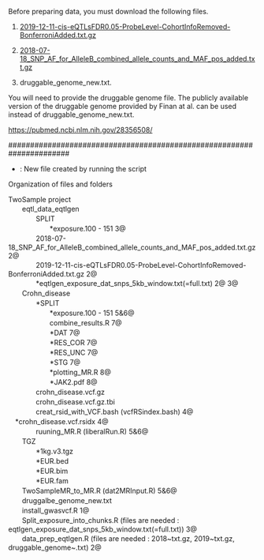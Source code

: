 Before preparing data, you must download the following files.

1. [2019-12-11-cis-eQTLsFDR0.05-ProbeLevel-CohortInfoRemoved-BonferroniAdded.txt.gz](https://molgenis26.gcc.rug.nl/downloads/eqtlgen/cis-eqtl/2019-12-11-cis-eQTLsFDR0.05-ProbeLevel-CohortInfoRemoved-BonferroniAdded.txt.gz)

2. [2018-07-18_SNP_AF_for_AlleleB_combined_allele_counts_and_MAF_pos_added.txt.gz](https://molgenis26.gcc.rug.nl/downloads/eqtlgen/cis-eqtl/2018-07-18_SNP_AF_for_AlleleB_combined_allele_counts_and_MAF_pos_added.txt.gz)

3. druggable_genome_new.txt.

You will need to provide the druggable genome file. The publicly available version of the druggable genome provided by Finan at al. can be used instead of druggable_genome_new.txt.

https://pubmed.ncbi.nlm.nih.gov/28356508/

######################################################################


* : New file created by running the script

Organization of files and folders

TwoSample project<br/>
　　eqtl_data_eqtlgen<br/>
　　　　SPLIT<br/>
　　　　　　*exposure.100 - 151 3@<br/>
　　　　2018-07-18_SNP_AF_for_AlleleB_combined_allele_counts_and_MAF_pos_added.txt.gz 2@<br/>
　　　　2019-12-11-cis-eQTLsFDR0.05-ProbeLevel-CohortInfoRemoved-BonferroniAdded.txt.gz 2@<br/>
　　　　*eqtlgen_exposure_dat_snps_5kb_window.txt(=full.txt) 2@ 3@<br/>
　　Crohn_disease<br/>
　　　　*SPLIT<br/>
　　　　　　*exposure.100 - 151 5&6@<br/>
　　　　　　combine_results.R 7@<br/>
　　　　　　*DAT 7@<br/>
　　　　　　*RES_COR 7@<br/>
　　　　　　*RES_UNC 7@<br/>
　　　　　　*STG 7@ <br/>
　　　　　　*plotting_MR.R 8@<br/>
　　　　　　*JAK2.pdf 8@<br/>
　　　　crohn_disease.vcf.gz<br/>
　　　　crohn_disease.vcf.gz.tbi<br/>
　　　　creat_rsid_with_VCF.bash (vcfRSindex.bash) 4@<br/>
      　*crohn_disease.vcf.rsidx 4@<br/>
　　　　ruuning_MR.R (liberalRun.R) 5&6@<br/>
　　TGZ<br/>
　　　　*1kg.v3.tgz<br/>
　　　　*EUR.bed<br/>
　　　　*EUR.bim<br/>
　　　　*EUR.fam<br/>
　　TwoSampleMR_to_MR.R (dat2MRInput.R) 5&6@<br/>
　　druggalbe_genome_new.txt<br/>
　　install_gwasvcf.R 1@<br/>
　　Split_exposure_into_chunks.R (files are needed : eqtlgen_exposure_dat_snps_5kb_window.txt(=full.txt)) 3@
　　data_prep_eqtlgen.R (files are needed : 2018~txt.gz, 2019~txt.gz, druggable_genome~.txt) 2@

